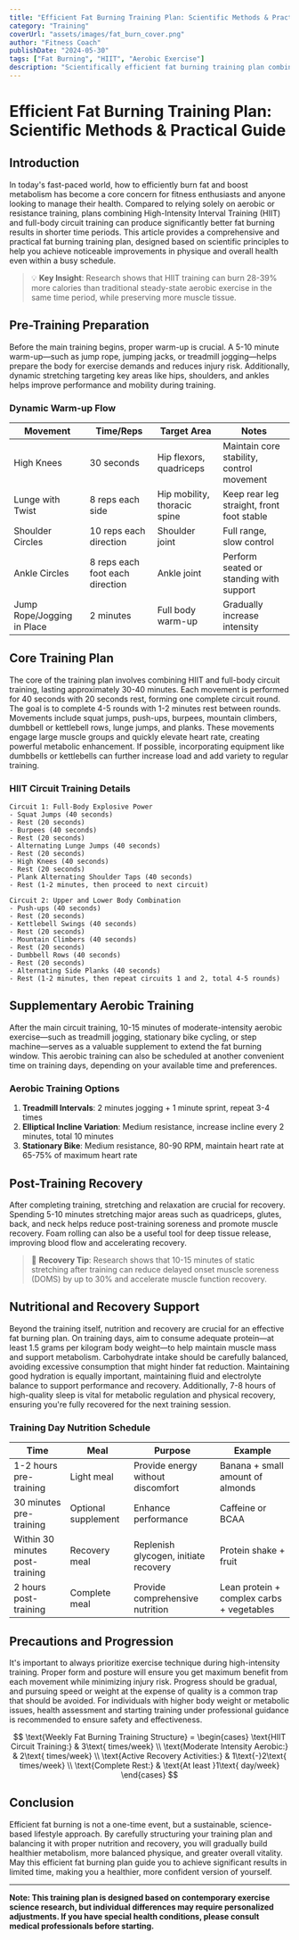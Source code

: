 ```yaml
---
title: "Efficient Fat Burning Training Plan: Scientific Methods & Practical Guide"
category: "Training"
coverUrl: "assets/images/fat_burn_cover.png"
author: "Fitness Coach"
publishDate: "2024-05-30"
tags: ["Fat Burning", "HIIT", "Aerobic Exercise"]
description: "Scientifically efficient fat burning training plan combining HIIT with full-body circuit training"
---
```


# Efficient Fat Burning Training Plan: Scientific Methods & Practical Guide

## Introduction

In today's fast-paced world, how to efficiently burn fat and boost metabolism has become a core concern for fitness enthusiasts and anyone looking to manage their health. Compared to relying solely on aerobic or resistance training, plans combining High-Intensity Interval Training (HIIT) and full-body circuit training can produce significantly better fat burning results in shorter time periods. This article provides a comprehensive and practical fat burning training plan, designed based on scientific principles to help you achieve noticeable improvements in physique and overall health even within a busy schedule.

> 💡 **Key Insight**: Research shows that HIIT training can burn 28-39% more calories than traditional steady-state aerobic exercise in the same time period, while preserving more muscle tissue.

## Pre-Training Preparation

Before the main training begins, proper warm-up is crucial. A 5-10 minute warm-up—such as jump rope, jumping jacks, or treadmill jogging—helps prepare the body for exercise demands and reduces injury risk. Additionally, dynamic stretching targeting key areas like hips, shoulders, and ankles helps improve performance and mobility during training.

### Dynamic Warm-up Flow

| Movement | Time/Reps | Target Area | Notes |
|----------|-----------|-------------|-------|
| High Knees | 30 seconds | Hip flexors, quadriceps | Maintain core stability, control movement |
| Lunge with Twist | 8 reps each side | Hip mobility, thoracic spine | Keep rear leg straight, front foot stable |
| Shoulder Circles | 10 reps each direction | Shoulder joint | Full range, slow control |
| Ankle Circles | 8 reps each foot each direction | Ankle joint | Perform seated or standing with support |
| Jump Rope/Jogging in Place | 2 minutes | Full body warm-up | Gradually increase intensity |

## Core Training Plan

The core of the training plan involves combining HIIT and full-body circuit training, lasting approximately 30-40 minutes. Each movement is performed for 40 seconds with 20 seconds rest, forming one complete circuit round. The goal is to complete 4-5 rounds with 1-2 minutes rest between rounds. Movements include squat jumps, push-ups, burpees, mountain climbers, dumbbell or kettlebell rows, lunge jumps, and planks. These movements engage large muscle groups and quickly elevate heart rate, creating powerful metabolic enhancement. If possible, incorporating equipment like dumbbells or kettlebells can further increase load and add variety to regular training.

### HIIT Circuit Training Details

```
Circuit 1: Full-Body Explosive Power
- Squat Jumps (40 seconds)
- Rest (20 seconds)
- Burpees (40 seconds)
- Rest (20 seconds)
- Alternating Lunge Jumps (40 seconds)
- Rest (20 seconds)
- High Knees (40 seconds)
- Rest (20 seconds)
- Plank Alternating Shoulder Taps (40 seconds)
- Rest (1-2 minutes, then proceed to next circuit)

Circuit 2: Upper and Lower Body Combination
- Push-ups (40 seconds)
- Rest (20 seconds)
- Kettlebell Swings (40 seconds)
- Rest (20 seconds)
- Mountain Climbers (40 seconds)
- Rest (20 seconds)
- Dumbbell Rows (40 seconds)
- Rest (20 seconds)
- Alternating Side Planks (40 seconds)
- Rest (1-2 minutes, then repeat circuits 1 and 2, total 4-5 rounds)
```

## Supplementary Aerobic Training

After the main circuit training, 10-15 minutes of moderate-intensity aerobic exercise—such as treadmill jogging, stationary bike cycling, or step machine—serves as a valuable supplement to extend the fat burning window. This aerobic training can also be scheduled at another convenient time on training days, depending on your available time and preferences.

### Aerobic Training Options

1. **Treadmill Intervals**: 2 minutes jogging + 1 minute sprint, repeat 3-4 times
2. **Elliptical Incline Variation**: Medium resistance, increase incline every 2 minutes, total 10 minutes
3. **Stationary Bike**: Medium resistance, 80-90 RPM, maintain heart rate at 65-75% of maximum heart rate

## Post-Training Recovery

After completing training, stretching and relaxation are crucial for recovery. Spending 5-10 minutes stretching major areas such as quadriceps, glutes, back, and neck helps reduce post-training soreness and promote muscle recovery. Foam rolling can also be a useful tool for deep tissue release, improving blood flow and accelerating recovery.

> 🧘 **Recovery Tip**: Research shows that 10-15 minutes of static stretching after training can reduce delayed onset muscle soreness (DOMS) by up to 30% and accelerate muscle function recovery.

## Nutritional and Recovery Support

Beyond the training itself, nutrition and recovery are crucial for an effective fat burning plan. On training days, aim to consume adequate protein—at least 1.5 grams per kilogram body weight—to help maintain muscle mass and support metabolism. Carbohydrate intake should be carefully balanced, avoiding excessive consumption that might hinder fat reduction. Maintaining good hydration is equally important, maintaining fluid and electrolyte balance to support performance and recovery. Additionally, 7-8 hours of high-quality sleep is vital for metabolic regulation and physical recovery, ensuring you're fully recovered for the next training session.

### Training Day Nutrition Schedule

| Time | Meal | Purpose | Example |
|------|------|---------|---------|
| 1-2 hours pre-training | Light meal | Provide energy without discomfort | Banana + small amount of almonds |
| 30 minutes pre-training | Optional supplement | Enhance performance | Caffeine or BCAA |
| Within 30 minutes post-training | Recovery meal | Replenish glycogen, initiate recovery | Protein shake + fruit |
| 2 hours post-training | Complete meal | Provide comprehensive nutrition | Lean protein + complex carbs + vegetables |

## Precautions and Progression

It's important to always prioritize exercise technique during high-intensity training. Proper form and posture will ensure you get maximum benefit from each movement while minimizing injury risk. Progress should be gradual, and pursuing speed or weight at the expense of quality is a common trap that should be avoided. For individuals with higher body weight or metabolic issues, health assessment and starting training under professional guidance is recommended to ensure safety and effectiveness.

$$
\text{Weekly Fat Burning Training Structure} = 
\begin{cases}
\text{HIIT Circuit Training:} & 3\text{ times/week} \\
\text{Moderate Intensity Aerobic:} & 2\text{ times/week} \\
\text{Active Recovery Activities:} & 1\text{-}2\text{ times/week} \\
\text{Complete Rest:} & \text{At least }1\text{ day/week}
\end{cases}
$$

## Conclusion

Efficient fat burning is not a one-time event, but a sustainable, science-based lifestyle approach. By carefully structuring your training plan and balancing it with proper nutrition and recovery, you will gradually build healthier metabolism, more balanced physique, and greater overall vitality. May this efficient fat burning plan guide you to achieve significant results in limited time, making you a healthier, more confident version of yourself.

---

**Note: This training plan is designed based on contemporary exercise science research, but individual differences may require personalized adjustments. If you have special health conditions, please consult medical professionals before starting.**
